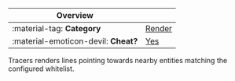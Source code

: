 <div class="overview" markdown>

|Overview||
|-|-|
|:material-tag: **Category**|[Render](index.md#render)|
|:material-emoticon-devil: **Cheat?**|[Yes](../faq.md#cheats)|

</div>

Tracers renders lines pointing towards nearby entities matching the configured whitelist.